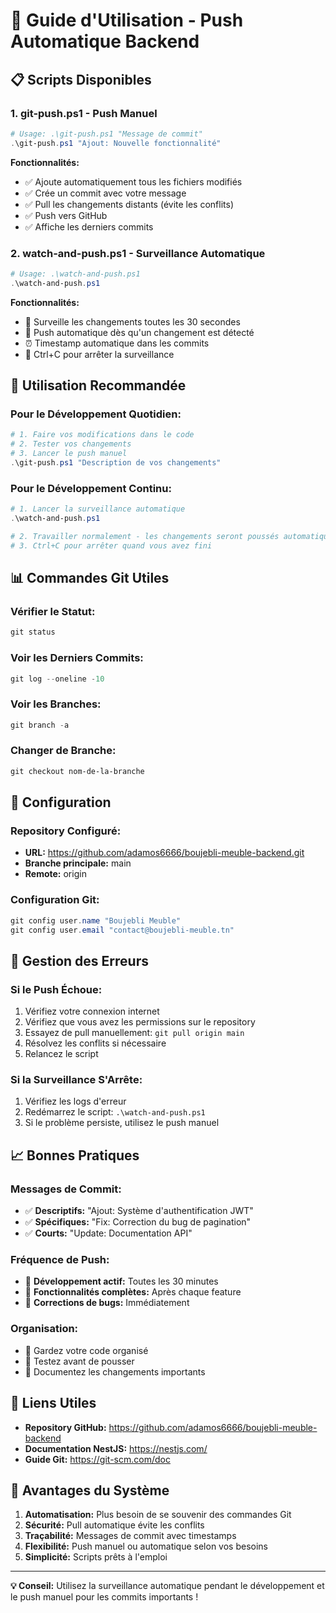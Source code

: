 # 🚀 Guide d'Utilisation - Push Automatique Backend

## 📋 Scripts Disponibles

### 1. **git-push.ps1** - Push Manuel
```powershell
# Usage: .\git-push.ps1 "Message de commit"
.\git-push.ps1 "Ajout: Nouvelle fonctionnalité"
```

**Fonctionnalités:**
- ✅ Ajoute automatiquement tous les fichiers modifiés
- ✅ Crée un commit avec votre message
- ✅ Pull les changements distants (évite les conflits)
- ✅ Push vers GitHub
- ✅ Affiche les derniers commits

### 2. **watch-and-push.ps1** - Surveillance Automatique
```powershell
# Usage: .\watch-and-push.ps1
.\watch-and-push.ps1
```

**Fonctionnalités:**
- 👀 Surveille les changements toutes les 30 secondes
- 🔄 Push automatique dès qu'un changement est détecté
- ⏰ Timestamp automatique dans les commits
- 🛑 Ctrl+C pour arrêter la surveillance

## 🎯 Utilisation Recommandée

### **Pour le Développement Quotidien:**
```powershell
# 1. Faire vos modifications dans le code
# 2. Tester vos changements
# 3. Lancer le push manuel
.\git-push.ps1 "Description de vos changements"
```

### **Pour le Développement Continu:**
```powershell
# 1. Lancer la surveillance automatique
.\watch-and-push.ps1

# 2. Travailler normalement - les changements seront poussés automatiquement
# 3. Ctrl+C pour arrêter quand vous avez fini
```

## 📊 Commandes Git Utiles

### **Vérifier le Statut:**
```powershell
git status
```

### **Voir les Derniers Commits:**
```powershell
git log --oneline -10
```

### **Voir les Branches:**
```powershell
git branch -a
```

### **Changer de Branche:**
```powershell
git checkout nom-de-la-branche
```

## 🔧 Configuration

### **Repository Configuré:**
- **URL:** https://github.com/adamos6666/boujebli-meuble-backend.git
- **Branche principale:** main
- **Remote:** origin

### **Configuration Git:**
```powershell
git config user.name "Boujebli Meuble"
git config user.email "contact@boujebli-meuble.tn"
```

## 🚨 Gestion des Erreurs

### **Si le Push Échoue:**
1. Vérifiez votre connexion internet
2. Vérifiez que vous avez les permissions sur le repository
3. Essayez de pull manuellement: `git pull origin main`
4. Résolvez les conflits si nécessaire
5. Relancez le script

### **Si la Surveillance S'Arrête:**
1. Vérifiez les logs d'erreur
2. Redémarrez le script: `.\watch-and-push.ps1`
3. Si le problème persiste, utilisez le push manuel

## 📈 Bonnes Pratiques

### **Messages de Commit:**
- ✅ **Descriptifs:** "Ajout: Système d'authentification JWT"
- ✅ **Spécifiques:** "Fix: Correction du bug de pagination"
- ✅ **Courts:** "Update: Documentation API"

### **Fréquence de Push:**
- 🔄 **Développement actif:** Toutes les 30 minutes
- 🚀 **Fonctionnalités complètes:** Après chaque feature
- 🐛 **Corrections de bugs:** Immédiatement

### **Organisation:**
- 📁 Gardez votre code organisé
- 🧪 Testez avant de pousser
- 📝 Documentez les changements importants

## 🔗 Liens Utiles

- **Repository GitHub:** https://github.com/adamos6666/boujebli-meuble-backend
- **Documentation NestJS:** https://nestjs.com/
- **Guide Git:** https://git-scm.com/doc

## 🎉 Avantages du Système

1. **Automatisation:** Plus besoin de se souvenir des commandes Git
2. **Sécurité:** Pull automatique évite les conflits
3. **Traçabilité:** Messages de commit avec timestamps
4. **Flexibilité:** Push manuel ou automatique selon vos besoins
5. **Simplicité:** Scripts prêts à l'emploi

---

**💡 Conseil:** Utilisez la surveillance automatique pendant le développement et le push manuel pour les commits importants ! 